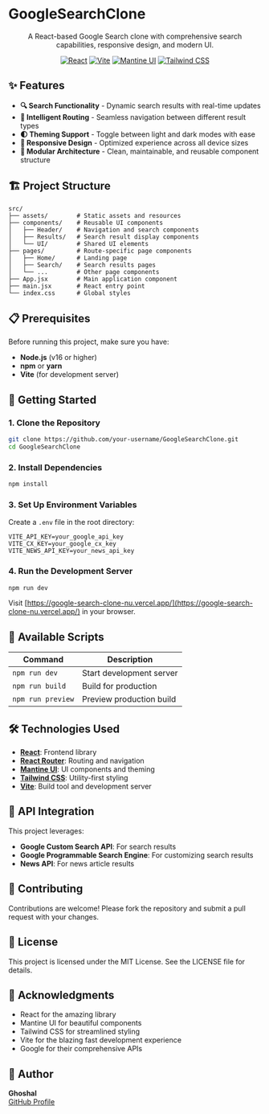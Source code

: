# GoogleSearchClone

<div align="center">

A React-based Google Search clone with comprehensive search capabilities, responsive design, and modern UI.

[![React](https://img.shields.io/badge/React-18-blue?style=flat-square&logo=react)](https://reactjs.org/)
[![Vite](https://img.shields.io/badge/Vite-Latest-646CFF?style=flat-square&logo=vite)](https://vitejs.dev/)
[![Mantine UI](https://img.shields.io/badge/Mantine%20UI-Latest-339AF0?style=flat-square)](https://mantine.dev/)
[![Tailwind CSS](https://img.shields.io/badge/Tailwind%20CSS-Latest-06B6D4?style=flat-square&logo=tailwind-css)](https://tailwindcss.com/)

</div>

## ✨ Features

- **🔍 Search Functionality** - Dynamic search results with real-time updates
- **🧭 Intelligent Routing** - Seamless navigation between different result types
- **🌓 Theming Support** - Toggle between light and dark modes with ease
- **📱 Responsive Design** - Optimized experience across all device sizes
- **🧩 Modular Architecture** - Clean, maintainable, and reusable component structure

## 🏗️ Project Structure

```
src/
├── assets/        # Static assets and resources
├── components/    # Reusable UI components
│   ├── Header/    # Navigation and search components
│   ├── Results/   # Search result display components
│   └── UI/        # Shared UI elements
├── pages/         # Route-specific page components
│   ├── Home/      # Landing page
│   ├── Search/    # Search results pages
│   └── ...        # Other page components
├── App.jsx        # Main application component
├── main.jsx       # React entry point
└── index.css      # Global styles
```

## 📋 Prerequisites

Before running this project, make sure you have:

- **Node.js** (v16 or higher)
- **npm** or **yarn**
- **Vite** (for development server)

## 🚀 Getting Started

### 1. Clone the Repository

```bash
git clone https://github.com/your-username/GoogleSearchClone.git
cd GoogleSearchClone
```

### 2. Install Dependencies

```bash
npm install
```

### 3. Set Up Environment Variables

Create a `.env` file in the root directory:

```
VITE_API_KEY=your_google_api_key
VITE_CX_KEY=your_google_cx_key
VITE_NEWS_API_KEY=your_news_api_key
```

### 4. Run the Development Server

```bash
npm run dev
```
Visit [https://google-search-clone-nu.vercel.app/](https://google-search-clone-nu.vercel.app/) in your browser.

## 📜 Available Scripts

| Command | Description |
|---------|-------------|
| `npm run dev` | Start development server |
| `npm run build` | Build for production |
| `npm run preview` | Preview production build |

## 🛠️ Technologies Used

- **[React](https://reactjs.org/)**: Frontend library
- **[React Router](https://reactrouter.com/)**: Routing and navigation
- **[Mantine UI](https://mantine.dev/)**: UI components and theming
- **[Tailwind CSS](https://tailwindcss.com/)**: Utility-first styling
- **[Vite](https://vitejs.dev/)**: Build tool and development server

## 🔌 API Integration

This project leverages:

- **Google Custom Search API**: For search results
- **Google Programmable Search Engine**: For customizing search results
- **News API**: For news article results

## 👥 Contributing

Contributions are welcome! Please fork the repository and submit a pull request with your changes.

## 📄 License

This project is licensed under the MIT License. See the LICENSE file for details.

## 🙏 Acknowledgments

- React for the amazing library
- Mantine UI for beautiful components
- Tailwind CSS for streamlined styling
- Vite for the blazing fast development experience
- Google for their comprehensive APIs

## 👤 Author

**Ghoshal**  
[GitHub Profile](https://github.com/Ghoshal12345)
